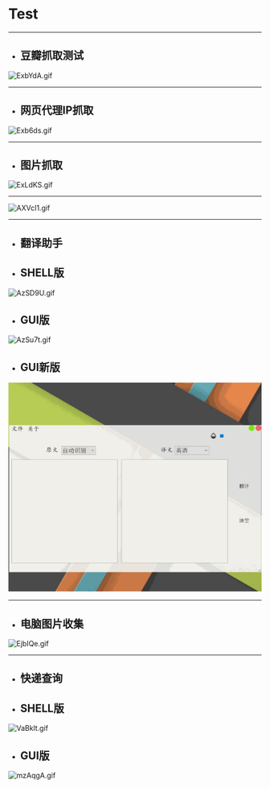 # Test

----

* ## **豆瓣抓取测试**

![ExbYdA.gif](https://s2.ax1x.com/2019/05/20/ExbYdA.gif)

---

* ## **网页代理IP抓取**

![Exb6ds.gif](https://s2.ax1x.com/2019/05/20/Exb6ds.gif)

----

* ## **图片抓取**

![ExLdKS.gif](https://s2.ax1x.com/2019/05/20/ExLdKS.gif)

---
![AXVcI1.gif](https://s2.ax1x.com/2019/04/14/AXVcI1.gif)

---

* ## **翻译助手**

* ## SHELL版
![AzSD9U.gif](https://s2.ax1x.com/2019/04/17/AzSD9U.gif)

* ## GUI版
![AzSu7t.gif](https://s2.ax1x.com/2019/04/17/AzSu7t.gif)

* ## GUI新版

![uelqVx.gif](https://github.com/SunRelease/Spider_crawler/blob/master/Source/Translate.gif)


----
* ## **电脑图片收集**


![EjbIQe.gif](https://s2.ax1x.com/2019/05/19/EjbIQe.gif)

----

* ## **快递查询**

* ## SHELL版
![VaBklt.gif](https://s2.ax1x.com/2019/06/06/VaBklt.gif)



* ## GUI版

![mzAqgA.gif](https://s2.ax1x.com/2019/08/31/mzAqgA.gif)
